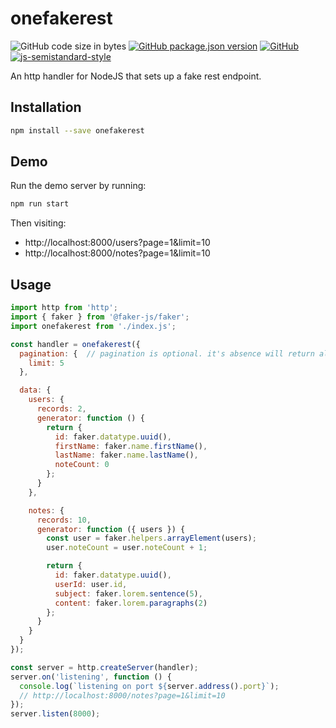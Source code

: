 # onefakerest
![GitHub code size in bytes](https://img.shields.io/github/languages/code-size/markwylde/onefakerest?style=flat-square)
[![GitHub package.json version](https://img.shields.io/github/package-json/v/markwylde/onefakerest?style=flat-square)](https://github.com/markwylde/onefakerest/blob/master/package.json)
[![GitHub](https://img.shields.io/github/license/markwylde/onefakerest?style=flat-square)](https://github.com/markwylde/onefakerest/blob/master/LICENSE)
[![js-semistandard-style](https://img.shields.io/badge/code%20style-semistandard-brightgreen.svg?style=flat-square)](https://github.com/standard/semistandard)

An http handler for NodeJS that sets up a fake rest endpoint.

## Installation
```bash
npm install --save onefakerest
```

## Demo
Run the demo server by running:
```bash
npm run start
```

Then visiting:
- http://localhost:8000/users?page=1&limit=10
- http://localhost:8000/notes?page=1&limit=10

## Usage
```javascript
import http from 'http';
import { faker } from '@faker-js/faker';
import onefakerest from './index.js';

const handler = onefakerest({
  pagination: {  // pagination is optional. it's absence will return all records.
    limit: 5
  },

  data: {
    users: {
      records: 2,
      generator: function () {
        return {
          id: faker.datatype.uuid(),
          firstName: faker.name.firstName(),
          lastName: faker.name.lastName(),
          noteCount: 0
        };
      }
    },

    notes: {
      records: 10,
      generator: function ({ users }) {
        const user = faker.helpers.arrayElement(users);
        user.noteCount = user.noteCount + 1;

        return {
          id: faker.datatype.uuid(),
          userId: user.id,
          subject: faker.lorem.sentence(5),
          content: faker.lorem.paragraphs(2)
        };
      }
    }
  }
});

const server = http.createServer(handler);
server.on('listening', function () {
  console.log(`listening on port ${server.address().port}`);
  // http://localhost:8000/notes?page=1&limit=10
});
server.listen(8000);
```
